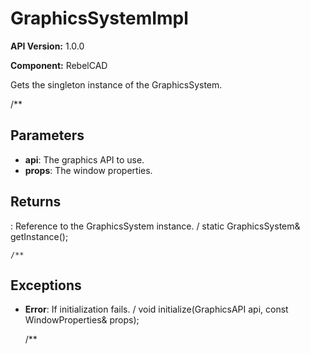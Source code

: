 # GraphicsSystemImpl

**API Version:** 1.0.0

**Component:** RebelCAD

Gets the singleton instance of the GraphicsSystem.

/**

## Parameters

- **api**: The graphics API to use.
- **props**: The window properties.

## Returns

: Reference to the GraphicsSystem instance.
/
    static GraphicsSystem& getInstance();

    /**

## Exceptions

- **Error**: If initialization fails.
/
    void initialize(GraphicsAPI api, const WindowProperties& props);
    
    /**

